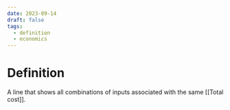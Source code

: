 ```yaml
---
date: 2023-09-14
draft: false
tags:
  - definition
  - economics
---
```

# Definition

A line that shows all combinations of inputs associated with the same [[Total cost]].